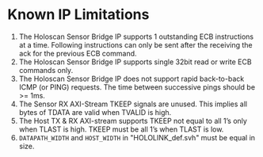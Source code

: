 # Known IP Limitations

1. The Holoscan Sensor Bridge IP supports 1 outstanding ECB instructions at a time.
   Following instructions can only be sent after the receiving the ack for the previous
   ECB command.
1. The Holoscan Sensor Bridge IP supports single 32bit read or write ECB commands only.
1. The Holoscan Sensor Bridge IP does not support rapid back-to-back ICMP (or PING)
   requests. The time between successive pings should be >= 1ms.
1. The Sensor RX AXI-Stream TKEEP signals are unused. This implies all bytes of TDATA
   are valid when TVALID is high.
1. The Host TX & RX AXI-stream supports TKEEP not equal to all 1’s only when TLAST is
   high. TKEEP must be all 1’s when TLAST is low.
1. `DATAPATH_WIDTH` and `HOST_WIDTH` in "HOLOLINK_def.svh" must be equal in size.
